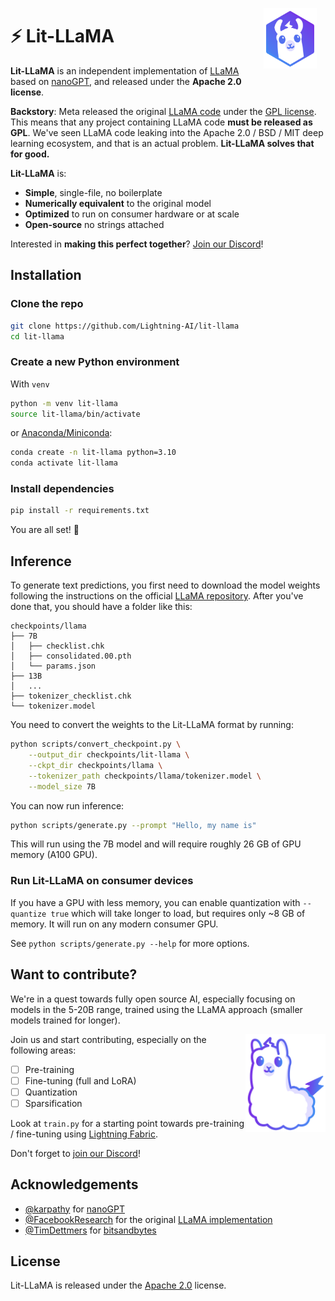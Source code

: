 
<img align="right" style="padding: 1em" src="assets/Lit_LLaMA_Badge3x.png" alt="Lit-LLaMA" width="85"/>

<!--
[![Discord](https://img.shields.io/discord/1077906959069626439?style=plastic)](https://discord.gg/VptPCZkGNa)
[![license](https://img.shields.io/badge/License-Apache%202.0-blue.svg)](https://github.com/Lightning-AI/lit-llama/blob/master/LICENSE)
-->

# ⚡ Lit-LLaMA ️

**Lit-LLaMA** is an independent implementation of [LLaMA](<https://github.com/facebookresearch/llama>) based on [nanoGPT](<https://github.com/karpathy/nanoGPT>), and released under the **Apache 2.0 license**.

**Backstory**: Meta released the original [LLaMA code](https://github.com/facebookresearch/llama) under the [GPL license](https://github.com/facebookresearch/llama/blob/main/LICENSE).
This means that any project containing LLaMA code **must be released as GPL**. We've seen LLaMA code leaking into the Apache 2.0 / BSD / MIT deep learning ecosystem, and that is an actual problem. **Lit-LLaMA solves that for good.**

**Lit-LLaMA** is:

- **Simple**, single-file, no boilerplate
- **Numerically equivalent** to the original model
- **Optimized** to run on consumer hardware or at scale
- **Open-source** no strings attached

Interested in **making this perfect together**? [Join our Discord](https://discord.gg/VptPCZkGNa)!

## Installation

### Clone the repo

```bash
git clone https://github.com/Lightning-AI/lit-llama
cd lit-llama
```

### Create a new Python environment

With `venv`

```bash
python -m venv lit-llama
source lit-llama/bin/activate
```

or [Anaconda/Miniconda](https://docs.conda.io/en/latest/miniconda.html):

```bash
conda create -n lit-llama python=3.10
conda activate lit-llama
```

### Install dependencies

```bash
pip install -r requirements.txt
```

You are all set! 🎉

## Inference

To generate text predictions, you first need to download the model weights following the instructions on the official [LLaMA repository](https://github.com/facebookresearch/llama). After you've done that, you should have a folder like this:

```text
checkpoints/llama
├── 7B
│   ├── checklist.chk
│   ├── consolidated.00.pth
│   └── params.json
├── 13B
│   ...
├── tokenizer_checklist.chk
└── tokenizer.model
```

You need to convert the weights to the Lit-LLaMA format by running:

```bash
python scripts/convert_checkpoint.py \
    --output_dir checkpoints/lit-llama \
    --ckpt_dir checkpoints/llama \
    --tokenizer_path checkpoints/llama/tokenizer.model \
    --model_size 7B
```

You can now run inference:

```bash
python scripts/generate.py --prompt "Hello, my name is"
```

This will run using the 7B model and will require roughly 26 GB of GPU memory (A100 GPU).

### Run Lit-LLaMA on consumer devices

If you have a GPU with less memory, you can enable quantization with `--quantize true` which will take longer to load, but requires only ~8 GB of memory. It will run on any modern consumer GPU.

See `python scripts/generate.py --help` for more options.

## Want to contribute?

We're in a quest towards fully open source AI, especially focusing on models in the 5-20B range, trained using the LLaMA approach (smaller models trained for longer).

<img align="right" src="assets/Lit_LLaMA_Illustration3x.png" alt="Lit-LLaMA" width="128"/>

Join us and start contributing, especially on the following areas:

- [ ] Pre-training
- [ ] Fine-tuning (full and LoRA)
- [ ] Quantization
- [ ] Sparsification

Look at `train.py` for a starting point towards pre-training / fine-tuning using [Lightning Fabric](https://lightning.ai/docs/fabric/stable/).

Don't forget to [join our Discord](https://discord.gg/VptPCZkGNa)!

## Acknowledgements

- [@karpathy](https://github.com/karpathy) for [nanoGPT](https://github.com/karpathy/nanoGPT)
- [@FacebookResearch](https://github.com/facebookresearch) for the original [LLaMA implementation](https://github.com/facebookresearch/llama)
- [@TimDettmers](https://github.com/TimDettmers) for [bitsandbytes](https://github.com/TimDettmers/bitsandbytes)

## License

Lit-LLaMA is released under the [Apache 2.0](https://github.com/Lightning-AI/lightning-llama/blob/main/LICENSE) license.
